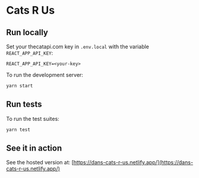 # Cats R Us

## Run locally

Set your thecatapi.com key in ```.env.local``` with the variable ```REACT_APP_API_KEY```:

```
REACT_APP_API_KEY=<your-key>
```

To run the development server:

```bash
yarn start
```

## Run tests

To run the test suites:

```bash
yarn test
```

## See it in action

See the hosted version at: [https://dans-cats-r-us.netlify.app/](https://dans-cats-r-us.netlify.app/)
